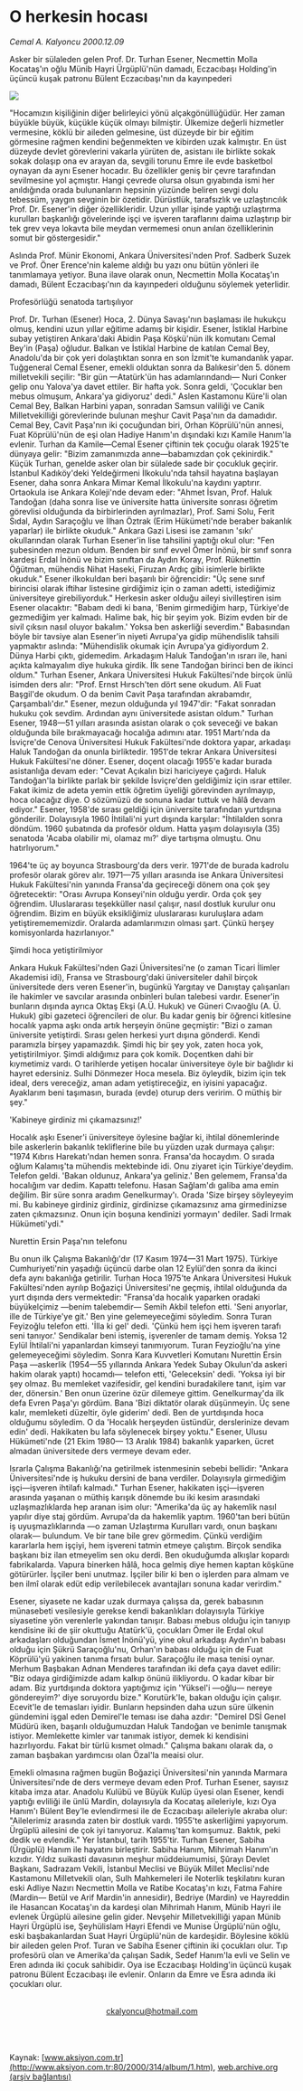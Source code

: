 # O herkesin hocası

*Cemal A. Kalyoncu 2000.12.09*

<div>
 <p class="spot">
  Asker bir sülaleden gelen  Prof. Dr. Turhan Esener,    Necmettin Molla   Kocataş'ın oğlu  Münib Hayri Ürgüplü'nün   damadı, Eczacıbaşı    Holding'in üçüncü  kuşak  patronu Bülent    Eczacıbaşı'nın da   kayınpederi
 </p>
 <p class="metin">
 </p>
 <img border="0" src="/web/20020106040434im_/http://www.aksiyon.com.tr/2000/314/resimler/O.jpg"/>
 <p class="metin">
  "Hocamızın kişiliğinin diğer belirleyici yönü alçakgönüllüğüdür. Her zaman büyükle büyük, küçükle küçük olmayı bilmiştir. Ülkemize değerli hizmetler vermesine, köklü bir aileden gelmesine, üst düzeyde bir bir eğitim görmesine rağmen kendini beğenmekten ve kibirden uzak kalmıştır. En üst düzeyde devlet görevlerini vakarla yürüten de, asistanı ile birlikte sokak sokak dolaşıp ona ev arayan da, sevgili torunu Emre ile evde basketbol oynayan da aynı Esener hocadır. Bu özellikler geniş bir çevre tarafından sevilmesine yol açmıştır. Hangi çevrede olursa olsun gıyabında ismi her anıldığında orada bulunanların hepsinin yüzünde beliren sevgi dolu tebessüm, yaygın sevginin bir özetidir. Dürüstlük, tarafsızlık ve uzlaştırıcılık Prof. Dr. Esener'in diğer özellikleridir. Uzun yıllar işinde yaptığı uzlaştırma kurulları başkanlığı gövelerinde işçi ve işveren taraflarını daima uzlaştırıp bir tek grev veya lokavta bile meydan vermemesi onun anılan özelliklerinin somut bir göstergesidir."
 </p>
 <p class="metin">
  Aslında Prof. Münir Ekonomi, Ankara Üniversitesi'nden Prof. Sadberk Suzek ve Prof. Öner Erence'nin kaleme aldığı bu yazı onu bütün yönleri ile tanımlamaya yetiyor. Buna ilave olarak onun, Necmettin Molla Kocataş'ın damadı, Bülent Eczacıbaşı'nın da kayınpederi olduğunu söylemek yeterlidir.
 </p>
 <p class="metin">
  Profesörlüğü senatoda tartışılıyor
 </p>
 <p class="metin">
  Prof. Dr. Turhan (Esener) Hoca, 2. Dünya Savaşı'nın başlaması ile hukukçu olmuş, kendini uzun yıllar eğitime adamış bir kişidir. Esener, İstiklal Harbine subay yetiştiren Ankara'daki Abidin Paşa Köşkü'nün ilk komutanı Cemal Bey'in (Paşa) oğludur. Balkan ve İstiklal Harbine de katılan Cemal Bey, Anadolu'da bir çok yeri dolaştıktan sonra en son İzmit'te kumandanlık yapar. Tuğgeneral Cemal Esener, emekli olduktan sonra da Balıkesir'den 5. dönem milletvekili seçilir: "Bir gün —Atatürk'ün has adamlarındandı— Nuri Conker gelip onu Yalova'ya davet ettiler. Bir hafta yok. Sonra geldi, 'Çocuklar ben mebus olmuşum, Ankara'ya gidiyoruz' dedi." Aslen Kastamonu Küre'li olan Cemal Bey, Balkan Harbini yapan, sonradan Samsun valiliği ve Canik Milletvekilliği görevlerinde bulunan meşhur Cavit Paşa'nın da damadıdır. Cemal Bey, Cavit Paşa'nın iki çocuğundan biri, Orhan Köprülü'nün annesi, Fuat Köprülü'nün de eşi olan Hadiye Hanım'ın dışındaki kızı Kamile Hanım'la evlenir. Turhan da Kamile—Cemal Esener çiftinin tek çocuğu olarak 1925'te dünyaya gelir: "Bizim zamanımızda anne—babamızdan çok çekinirdik." Küçük Turhan, genelde asker olan bir sülalede sade bir çocukluk geçirir. İstanbul Kadıköy'deki Yeldeğirmeni İlkokulu'nda tahsil hayatına başlayan Esener, daha sonra Ankara Mimar Kemal İlkokulu'na kaydını yaptırır. Ortaokula ise Ankara Koleji'nde devam eder: "Ahmet İsvan, Prof. Haluk Tandoğan (daha sonra lise ve üniversite hatta üniversite sonrası öğretim görevlisi olduğunda da birbirlerinden ayrılmazlar), Prof. Sami Solu, Ferit Sıdal, Aydın Saraçoğlu ve İlhan Öztrak (Erim Hükümeti'nde beraber bakanlık yaparlar) ile birlikte okuduk." Ankara Gazi Lisesi ise zamanın 'sıkı' okullarından olarak Turhan Esener'in lise tahsilini yaptığı okul olur: "Fen şubesinden mezun oldum. Benden bir sınıf evvel Ömer İnönü, bir sınıf sonra kardeşi Erdal İnönü ve bizim sınıftan da Aydın Koray, Prof. Rüknettin Öğütman, mühendis Nihat Haseki, Firuzan Ardıç gibi isimlerle birlikte okuduk." Esener ilkokuldan beri başarılı bir öğrencidir: "Üç sene sınıf birincisi olarak iftihar listesine girdiğimiz için o zaman adetti, istediğimiz üniversiteye girebiliyorduk." Herkesin asker olduğu aileyi sivilleştiren isim Esener olacaktır: "Babam dedi ki bana, 'Benim girmediğim harp, Türkiye'de gezmediğim yer kalmadı. Halime bak, hiç bir şeyim yok. Bizim evden bir de sivil çıksın nasıl oluyor bakalım.' Yoksa ben askerliği severdim." Babasından böyle bir tavsiye alan Esener'in niyeti Avrupa'ya gidip mühendislik tahsili yapmaktır aslında: "Mühendislik okumak için Avrupa'ya gidiyordum 2. Dünya Harbi çıktı, gidemedim. Arkadaşım Haluk Tandoğan'ın ısrarı ile, hani açıkta kalmayalım diye hukuka girdik. İlk sene Tandoğan birinci ben de ikinci oldum." Turhan Esener, Ankara Üniversitesi Hukuk Fakültesi'nde birçok ünlü isimden ders alır: "Prof. Ernst Hırsch'ten dört sene okudum. Ali Fuat Başgil'de okudum. O da benim Cavit Paşa tarafından akrabamdır, Çarşambalı'dır." Esener, mezun olduğunda yıl 1947'dir: "Fakat sonradan hukuku çok sevdim. Ardından aynı üniversitede asistan oldum." Turhan Esener, 1948—51 yılları arasında asistan olarak o çok seveceği ve bakan olduğunda bile bırakmayacağı hocalığa adımını atar. 1951 Martı'nda da İsviçre'de Cenova Üniversitesi Hukuk Fakültesi'nde doktora yapar, arkadaşı Haluk Tandoğan da onunla birliktedir. 1951'de tekrar Ankara Üniversitesi Hukuk Fakültesi'ne döner. Esener, doçent olacağı 1955'e kadar burada asistanlığa devam eder: "Cevat Açıkalın bizi hariciyeye çağırdı. Haluk Tandoğan'la birlikte parlak bir şekilde İsviçre'den geldiğimiz için ısrar ettiler. Fakat ikimiz de adeta yemin ettik öğretim üyeliği görevinden ayrılmayıp, hoca olacağız diye. O sözümüzü de sonuna kadar tuttuk ve hâlâ devam ediyor." Esener, 1958'de sırası geldiği için üniversite tarafından yurtdışına gönderilir. Dolayısıyla 1960 İhtilali'ni yurt dışında karşılar: "İhtilalden sonra döndüm. 1960 şubatında da profesör oldum. Hatta yaşım dolayısıyla (35) senatoda 'Acaba olabilir mi, olamaz mı?' diye tartışma olmuştu. Onu hatırlıyorum."
 </p>
 <p class="metin">
  1964'te üç ay boyunca Strasbourg'da ders verir. 1971'de de burada kadrolu profesör olarak görev alır. 1971—75 yılları arasında ise Ankara Üniversitesi Hukuk Fakültesi'nin yanında Fransa'da geçireceği dönem ona çok şey öğretecektir: "Orası Avrupa Konseyi'nin olduğu yerdir. Orda çok şey öğrendim. Uluslararası teşekküller nasıl çalışır, nasıl dostluk kurulur onu öğrendim. Bizim en büyük eksikliğimiz uluslararası kuruluşlara adam yetiştiremememizdir. Oralarda adamlarımızın olması şart. Çünkü herşey komisyonlarda hazırlanıyor."
 </p>
 <p class="metin">
  Şimdi hoca yetiştirilmiyor
 </p>
 <p class="metin">
  Ankara Hukuk Fakültesi'nden Gazi Üniversitesi'ne (o zaman Ticari İlimler Akademisi idi), Fransa ve Strasbourg'daki üniversiteler dahil birçok üniversitede ders veren Esener'in, bugünkü Yargıtay ve Danıştay çalışanları ile hakimler ve savcılar arasında onbinleri bulan talebesi vardır. Esener'in bunların dışında ayrıca Oktaş Ekşi (A.Ü. Hukuk) ve Güneri Cıvaoğlu (A. Ü. Hukuk) gibi gazeteci öğrencileri de olur. Bu kadar geniş bir öğrenci kitlesine hocalık yapma aşkı onda artık herşeyin önüne geçmiştir: "Bizi o zaman üniversite yetiştirdi. Sırası gelen herkesi yurt dışına gönderdi. Kendi paramızla birşey yapamazdık. Şimdi hiç bir şey yok, zaten hoca yok, yetiştirilmiyor. Şimdi aldığımız para çok komik. Doçentken dahi bir kıymetimiz vardı. O tarihlerde yetişen hocalar üniversiteye öyle bir bağlıdır ki hayret edersiniz. Sulhi Dönmezer Hoca mesela. Biz öyleydik, bizim için tek ideal, ders vereceğiz, aman adam yetiştireceğiz, en iyisini yapacağız. Ayaklarım beni taşımasın, burada (evde) oturup ders veririm. O müthiş bir şey."
 </p>
 <p class="metin">
  'Kabineye girdiniz mi çıkamazsınız!'
 </p>
 <p class="metin">
  Hocalık aşkı Esener'i üniversiteye öylesine bağlar ki, ihtilal dönemlerinde bile askerlerin bakanlık tekliflerine bile bu yüzden uzak durmaya çalışır: "1974 Kıbrıs Harekatı'ndan hemen sonra. Fransa'da hocaydım. O sırada oğlum Kalamış'ta mühendis mektebinde idi. Onu ziyaret için Türkiye'deydim. Telefon geldi. 'Bakan oldunuz, Ankara'ya geliniz.' Ben gelemem, Fransa'da hocalığım var dedim. Kapattı telefonu. Hasan Sağlam'dı galiba ama emin değilim. Bir süre sonra aradım Genelkurmay'ı. Orada 'Size birşey söyleyeyim mi. Bu kabineye girdiniz girdiniz, girdinizse çıkamazsınız ama girmedinizse zaten çıkmazsınız. Onun için boşuna kendinizi yormayın' dediler. Sadi Irmak Hükümeti'ydi."
 </p>
 <p class="metin">
  Nurettin Ersin Paşa'nın telefonu
 </p>
 <p class="metin">
  Bu onun ilk Çalışma Bakanlığı'dır (17 Kasım 1974—31 Mart 1975). Türkiye Cumhuriyeti'nin yaşadığı üçüncü darbe olan 12 Eylül'den sonra da ikinci defa aynı bakanlığa getirilir. Turhan Hoca 1975'te Ankara Üniversitesi Hukuk Fakültesi'nden ayrılıp Boğaziçi Üniversitesi'ne geçmiş, ihtilal olduğunda da yurt dışında ders vermektedir: "Fransa'da hocalık yaparken oradaki büyükelçimiz —benim talebemdir— Semih Akbil telefon etti. 'Seni arıyorlar, ille de Türkiye'ye git.' Ben yine gelemeyeceğimi söyledim. Sonra Turan Feyizoğlu telefon etti. 'İlla ki gel' dedi. 'Çünkü hem işçi hem işveren tarafı seni tanıyor.' Sendikalar beni istemiş, işverenler de tamam demiş. Yoksa 12 Eylül İhtilali'ni yapanlardan kimseyi tanımıyorum. Turan Feyzioğlu'na yine gelemeyeceğimi söyledim. Sonra Kara Kuvvetleri Komutanı Nurettin Ersin Paşa —askerlik (1954—55 yıllarında Ankara Yedek Subay Okulun'da askeri hakim olarak yaptı) hocamdı— telefon etti, 'Geleceksin' dedi. 'Yoksa iyi bir şey olmaz. Bu memleket vazifesidir, gel kendini buradakilere tanıt, işim var der, dönersin.' Ben onun üzerine özür dilemeye gittim. Genelkurmay'da ilk defa Evren Paşa'yı gördüm. Bana 'Bizi diktatör olarak düşünmeyin. Üç sene kalır, memleketi düzeltir, öyle giderim' dedi. Ben de yurtdışında hoca olduğumu söyledim. O da 'Hocalık herşeyden üstündür, derslerinize devam edin' dedi. Hakikaten bu lafa söylenecek birşey yoktu." Esener, Ulusu Hükümeti'nde (21 Ekim 1980— 13 Aralık 1984) bakanlık yaparken, ücret almadan üniversitede ders vermeye devam eder.
 </p>
 <p class="metin">
  Israrla Çalışma Bakanlığı'na getirilmek istenmesinin sebebi bellidir: "Ankara Üniversitesi'nde iş hukuku dersini de bana verdiler. Dolayısıyla girmediğim işçi—işveren ihtilafı kalmadı." Turhan Esener, hakikaten işçi—işveren arasında yaşanan o müthiş karışık dönemde bu iki kesim arasındaki uzlaşmazlıklarda hep aranan isim olur: "Amerika'da üç ay hakemlik nasıl yapılır diye staj gördüm. Avrupa'da da hakemlik yaptım. 1960'tan beri bütün iş uyuşmazlıklarında —o zaman Uzlaştırma Kurulları vardı, onun başkanı olarak— bulundum. Ve bir tane bile grev görmedim. Çünkü verdiğim kararlarla hem işçiyi, hem işvereni tatmin etmeye çalıştım. Birçok sendika başkanı biz ilan etmeyelim sen oku derdi. Ben okuduğumda alkışlar kopardı fabrikalarda. Vapura binerken hâlâ, hoca gelmiş diye hemen kaptan köşküne götürürler. İşçiler beni unutmaz. İşçiler bilir ki ben o işlerden para almam ve ben ilmî olarak edüt edip verilebilecek avantajları sonuna kadar verirdim."
 </p>
 <p class="metin">
  Esener, siyasete ne kadar uzak durmaya çalışsa da, gerek babasının münasebeti vesilesiyle gerekse kendi bakanlıkları dolayısıyla Türkiye siyasetine yön verenlerle yakından tanışır. Babası mebus olduğu için tanıyıp kendisine iki de şiir okuttuğu Atatürk'ü, çocukları Ömer ile Erdal okul arkadaşları olduğundan İsmet İnönü'yü, yine okul arkadaşı Aydın'ın babası olduğu için Şükrü Saraçoğlu'nu, Orhan'ın babası olduğu için de Fuat Köprülü'yü yakinen tanıma fırsatı bulur. Saraçoğlu ile masa tenisi oynar. Merhum Başbakan Adnan Menderes tarafından iki defa çaya davet edilir: "Biz odaya girdiğimizde adam kalkıp önünü ilikliyordu. O kadar kibar bir adam. Biz yurtdışında doktora yaptığımız için 'Yüksel'i —oğlu— nereye göndereyim?' diye soruyordu bize." Korutürk'le, bakan olduğu için çalışır. Ecevit'le de temasları iyidir. Bunların hepsinden daha uzun süre ülkenin gündemini işgal eden Demirel'le teması ise daha azdır: "Demirel DSİ Genel Müdürü iken, başarılı olduğumuzdan Haluk Tandoğan ve benimle tanışmak istiyor. Memlekette kimler var tanımak istiyor, demek ki kendisini hazırlıyordu. Fakat bir türlü kısmet olmadı." Çalışma bakanı olarak da, o zaman başbakan yardımcısı olan Özal'la meaisi olur.
 </p>
 <p class="metin">
  Emekli olmasına rağmen bugün Boğaziçi Üniversitesi'nin yanında Marmara Üniversitesi'nde de ders vermeye devam eden Prof. Turhan Esener, sayısız kitaba imza atar. Anadolu Kulübü ve Büyük Kulüp üyesi olan Esener, kendi yaptığı evliliği ile ünlü Mardin, dolayısıyla da Kocataş aileleriyle, kızı Oya Hanım'ı Bülent Bey'le evlendirmesi ile de Eczacıbaşı aileleriyle akraba olur: "Ailelerimiz arasında zaten bir dostluk vardı. 1955'te askerliğimi yapıyorum. Ürgüplü ailesini de çok iyi tanıyoruz. Kalamış'tan komşumuz. Baktık, peki dedik ve evlendik." Yer İstanbul, tarih 1955'tir. Turhan Esener, Sabiha (Ürgüplü) Hanım ile hayatını birleştirir. Sabiha Hanım, Mihrimah Hanım'ın kızıdır. Yıldız suikasti davasının meşhur müddeiumumisi, Şûrayı Devlet Başkanı, Sadrazam Vekili, İstanbul Meclisi ve Büyük Millet Meclisi'nde Kastamonu Milletvekili olan, Sulh Mahkemeleri ile Noterlik teşkilatını kuran eski Adliye Nazırı Necmettin Molla ve Ratibe Kocataş'ın kızı, Fatma Fahire (Mardin— Betül ve Arif Mardin'in annesidir), Bedriye (Mardin) ve Hayreddin ile Hasancan Kocataş'ın da kardeşi olan Mihrimah Hanım, Münib Hayri ile evlenek Ürgüplü ailesine gelin gider. Nevşehir Milletvekilliği yapan Münib Hayri Ürgüplü ise, Şeyhülislam Hayri Efendi ve Munise Ürgüplü'nün oğlu, eski başbakanlardan Suat Hayri Ürgüplü'nün de kardeşidir. Böylesine köklü bir aileden gelen Prof. Turan ve Sabiha Esener çiftinin iki çocukları olur. Tıp profesörü olan ve Amerika'da çalışan Sadık, Sedef Hanım'la evli ve Selin ve Eren adında iki çocuk sahibidir. Oya ise Eczacıbaşı Holding'in üçüncü kuşak patronu Bülent Eczacıbaşı ile evlenir. Onların da Emre ve Esra adında iki çocukları olur.
 </p>
 <br/>
 <center>
  <a class="anaorta" href="http://web.archive.org/web/20020106040434/mailto:ckalyoncu@hotmail.com">
   ckalyoncu@hotmail.com
  </a>
 </center>
 <br/>
 <br/>
 <br/>
</div>

Kaynak: [www.aksiyon.com.tr](http://www.aksiyon.com.tr:80/2000/314/album/1.htm), [web.archive.org (arşiv bağlantısı)](http://web.archive.org/web/20020106040434/http://www.aksiyon.com.tr:80/2000/314/album/1.htm)
